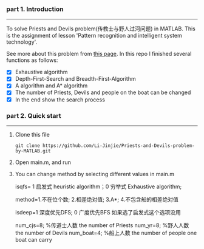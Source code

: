 ### part 1. Introduction

---

To solve Priests and Devils problem(传教士与野人过河问题) in MATLAB. This is the assignment of lesson 'Pattern recognition and intelligent system technology'.

 See more about this problem from [this page](https://www.geeksforgeeks.org/puzzle-3-priests-3-devils-puzzle/). In this repo I finished several functions as follows:

- [x] Exhaustive algorithm
- [x] Depth-First-Search and Breadth-First-Algorithm
- [x] A algorithm and A* algorithm
- [x] The number of Priests, Devils and people on the boat can be changed
- [x] In the end show the search process

### part 2. Quick start

---

1. Clone this file

   ```
   git clone https://github.com/Li-Jinjie/Priests-and-Devils-problem-by-MATLAB.git
   ```

2. Open main.m, and run

3. You can change method by selecting different values in main.m

   isqfs=  1 启发式 heuristic algorithm；0 穷举式 Exhaustive algorithm;   
   
   method=1.不在位个数; 2.相差绝对值; 3.A*; 4.不包含船的相差绝对值 
   
   isdeep=1 深度优先DFS; 0 广度优先BFS  如果选了启发式这个选项没用

   num_cjs=8;  %传道士人数 the number of Priests
   num_yr=8;   %野人人数  the number of Devils
   num_boat=4;  %船上人数  the number of people one boat can carry
